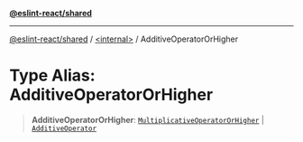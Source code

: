 [**@eslint-react/shared**](../../README.md)

***

[@eslint-react/shared](../../README.md) / [\<internal\>](../README.md) / AdditiveOperatorOrHigher

# Type Alias: AdditiveOperatorOrHigher

> **AdditiveOperatorOrHigher**: [`MultiplicativeOperatorOrHigher`](MultiplicativeOperatorOrHigher.md) \| [`AdditiveOperator`](AdditiveOperator.md)

